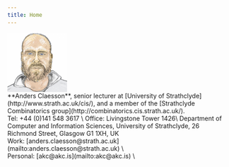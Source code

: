 ```yaml
---
title: Home
---
```

<div class="row">
<div class="three columns">
<img id="me"
     src="images/me.png" 
     alt="Anders Claesson" 
     width="135px"
     />
</div>
<div class="nine columns">
  **Anders Claesson**, senior lecturer at
  [University of Strathclyde](http://www.strath.ac.uk/cis/),
  and a member of the
  [Strathclyde Combinatorics group](http://combinatorics.cis.strath.ac.uk/). <br style="margin-bottom:8px;">
  Tel: +44 (0)141 548 3617 \
  Office: Livingstone Tower 1426\
  Department of Computer and Information Sciences, University of
  Strathclyde, 26 Richmond Street, Glasgow G1 1XH, UK
</div>
</div>
<div class="row">
<div class="six columns">
  Work:
  [anders.claesson@strath.ac.uk](mailto:anders.claesson@strath.ac.uk) \
</div>
<div class="six columns">
  Personal:
  [akc@akc.is](mailto:akc@akc.is) \
</div>
</div>
